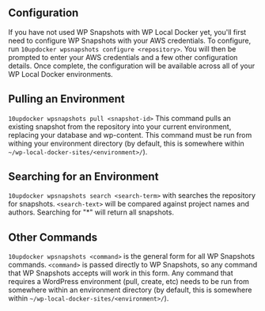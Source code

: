 ## Configuration

If you have not used WP Snapshots with WP Local Docker yet, you'll first need to configure WP Snapshots with your AWS
credentials. To configure, run `10updocker wpsnapshots configure <repository>`. You will then be prompted to enter
your AWS credentials and a few other configuration details. Once complete, the configuration will be available across
all of your WP Local Docker environments.

## Pulling an Environment

`10updocker wpsnapshots pull <snapshot-id>` This command pulls an existing snapshot from the repository into your current
environment, replacing your database and wp-content. This command must be run from withing your environment directory 
(by default, this is somewhere within `~/wp-local-docker-sites/<environment>/`). 

## Searching for an Environment

`10updocker wpsnapshots search <search-term>` with searches the repository for snapshots. `<search-text>` will be 
compared against project names and authors. Searching for "*" will return all snapshots.

## Other Commands

`10updocker wpsnapshots <command>` is the general form for all WP Snapshots commands. `<command>` is passed directly to 
WP Snapshots, so any command that WP Snapshots accepts will work in this form. Any command that requires a WordPress
environment (pull, create, etc) needs to be run from somewhere within an environment directory (by default, this is
somewhere within `~/wp-local-docker-sites/<environment>/`).

